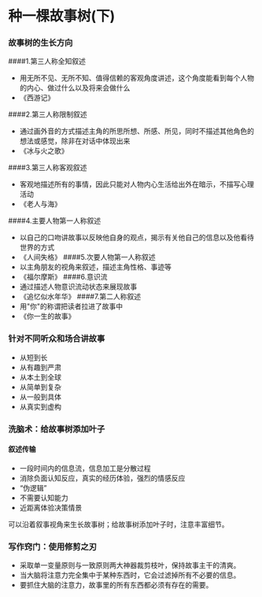 # 种一棵故事树(下)
### 故事树的生长方向

####1.第三人称全知叙述
- 用无所不见、无所不知、值得信赖的客观角度讲述，这个角度能看到每个人物的内心、做过什么以及将来会做什么
- 《西游记》

####2.第三人称限制叙述
- 通过画外音的方式描述主角的所思所想、所感、所见，同时不描述其他角色的想法或感觉，除非在对话中体现出来
- 《冰与火之歌》

####3.第三人称客观叙述
- 客观地描述所有的事情，因此只能对人物内心生活给出外在暗示，不描写心理活动
- 《老人与海》


####4.主要人物第一人称叙述
- 以自己的口吻讲故事以反映他自身的观点，揭示有关他自己的信息以及他看待世界的方式
- 《人间失格》
####5.次要人物第一人称叙述
- 以主角朋友的视角来叙述，描述主角性格、事迹等
- 《福尔摩斯》
####6.意识流
- 通过描述人物意识流动状态来展现故事
- 《追忆似水年华》
####7.第二人称叙述
- 用"你"的称谓把读者拉进了故事中
- 《你一生的故事》
### 针对不同听众和场合讲故事
- 从短到长
- 从有趣到严肃
- 从本土到全球
- 从简单到复杂
- 从一般到具体
- 从真实到虚构


### 洗脑术：给故事树添加叶子
#### 叙述传输
- 一段时间内的信息流，信息加工是分散过程
- 消除负面认知反应，真实的经历体验，强烈的情感反应
- “伪逻辑”
- 不需要认知能力
- 近距离体验决策情景


可以沿着叙事视角来生长故事树；给故事树添加叶子时，注意丰富细节。
### 写作窍门：使用修剪之刃
- 采取单一变量原则与一致原则两大神器裁剪枝叶，保持故事主干的清爽。
- 当大脑将注意力完全集中于某种东西时，它会过滤掉所有不必要的信息。
- 要抓住大脑的注意力，故事里的所有东西都必须有存在的需要。

